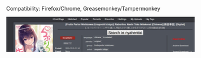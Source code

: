 Compatibility:
Firefox/Chrome,
Greasemonkey/Tampermonkey

![effect](https://github.com/zhuzemin/e-hentai_to_nyahentai/raw/master/Screenshot-2020-1-26.jpg)

